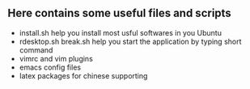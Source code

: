 ## Here contains some useful files and scripts

* install.sh help you install most usful softwares in you Ubuntu
* rdesktop.sh break.sh help you start the application by typing short command
* vimrc and vim plugins
* emacs config files
* latex packages for chinese supporting

